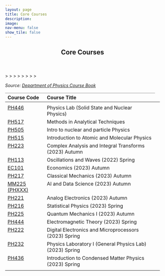 ```yaml
---
layout: page
title: Core Courses
description: 
image: 
nav-menu: false
show_tile: false
---
```


<!-- Main -->
<div id="main" class="alt">

<!-- One -->
<section id="one">
	<div class="inner">
		<header class="major">
			<h2>Core Courses</h2>
		</header>

<!-- Content Try Bootstrap Accordian-->
		
<style type="text/css">
.tg  {border-collapse:collapse;border-spacing:0;}
.tg .tg-fymr{border-color:inherit;font-weight:bold;text-align:left;vertical-align:top}
.tg .tg-0pky{border-color:inherit;text-align:left;vertical-align:top}
.tg .tg-7btt{border-color:inherit;font-weight:bold;text-align:center;vertical-align:top}
</style>
<table class="tg">
<thead>
  <tr>
    <th class="tg-fymr">Course Code</th>
    <th class="tg-fymr">Course Title</th>
    
  </tr>
</thead>
<tbody>
  <tr>
    <td class="tg-0pky"></td>
    <td class="tg-0pky"></td>
    <td class="tg-0pky"></td>
  </tr>
  


  <tr> 
    <td class="tg-0pky"><a href="core/review/ph446.html">PH446</a></td>
    <td class="tg-0pky">Physics Lab (Solid State and Nuclear Physics)</td>
  </tr>

  <tr>
    <td class="tg-0pky"><a href="core\review\h517.html">PH517</a></td>
    <td class="tg-0pky">Methods in Analytical Techniques</td>
  </tr>
  
  <tr>
    <td class="tg-0pky"><a href="core\review\ph505.html">PH505</a></td>
    <td class="tg-0pky">Intro to nuclear and particle Physics</td>  
  </tr>

  <tr>
    <td class="tg-0pky"><a href="core\review\ph515.html">PH515</a></td>
    <td class="tg-0pky">Introduction to Atomic and Molecular Physics</td>
  </tr>

  <tr>
    <td class="tg-0pky"><a href="core\review\ph223_2023a.html">PH223</a></td>
    <td class="tg-0pky">Complex Analysis and Integral Transforms (2023) Autumn</td>
  </tr>

  <tr>
    <td class="tg-0pky"><a href="core\review\ph113_2022s.html">PH113</a></td>
    <td class="tg-0pky">Oscillations and Waves (2022) Spring</td>
  </tr>

  <tr>
    <td class="tg-0pky"><a href="core\review\ec101_2023a.html">EC101</a></td>
    <td class="tg-0pky">Economics (2023) Autumn</td>
  </tr>

  <tr>
    <td class="tg-0pky"><a href="core\review\ph217_2023a.html">PH217</a></td>
    <td class="tg-0pky">Classical Mechanics (2023) Autumn</td>
  </tr>

  <tr>
    <td class="tg-0pky"><a href="core\review\mm225_2023a.html">MM225 (PHXXX)</a></td>
    <td class="tg-0pky">AI and Data Science (2023) Autumn</td>
  </tr>>

  <tr>
    <td class="tg-0pky"><a href="core\review\ph221_2023a.html">PH221</a></td>
    <td class="tg-0pky">Analog Electronics (2023) Autumn</td>
  </tr>>

  <tr>
    <td class="tg-0pky"><a href="core\review\ph216_2023s.html">PH216</a></td>
    <td class="tg-0pky">Statistical Physics (2023) Spring</td>
  </tr>>

  <tr>
    <td class="tg-0pky"><a href="core\review\ph225_2023a.html">PH225</a></td>
    <td class="tg-0pky">Quantum Mechanics I (2023) Autumn</td>
  </tr>>

  <tr>
    <td class="tg-0pky"><a href="core\review\ph444_2023s.html">PH444</a></td>
    <td class="tg-0pky">Electromagnetic Theory (2023) Spring</td>
  </tr>>

  <tr>
    <td class="tg-0pky"><a href="core\review\ph222_2023s.html">PH222</a></td>
    <td class="tg-0pky">Digital Electronics and Microprocessors (2023) Spring</td>
  </tr>>

  <tr>
    <td class="tg-0pky"><a href="core\review\ph232_2023s.html">PH232</a></td>
    <td class="tg-0pky">Physics Laboratory I (General Physics Lab) (2023) Spring</td>
  </tr>>

  <tr>
    <td class="tg-0pky"><a href="core\review\ph436_2023s.html">PH436</a></td>
    <td class="tg-0pky">Introduction to Condensed Matter Physics (2023) Spring</td>
  </tr>>

  <tr>
    <td class="tg-0pky"></td>
    <td class="tg-0pky"></td>
    <td class="tg-0pky"></td>
  </tr>

  <i>Source: <a href="/files/sss/phyhandbook.pdf" target="_blank">Department of Physics Course Book</a></i>
  

		

